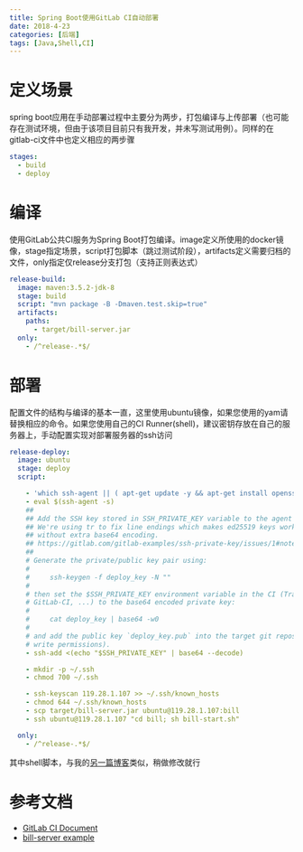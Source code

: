 ```yaml
---
title: Spring Boot使用GitLab CI自动部署
date: 2018-4-23
categories: [后端]
tags: [Java,Shell,CI]
---
```

# 定义场景
spring boot应用在手动部署过程中主要分为两步，打包编译与上传部署（也可能存在测试环境，但由于该项目目前只有我开发，并未写测试用例）。同样的在gitlab-ci文件中也定义相应的两步骤
```yml
stages:
  - build
  - deploy
```
<!-- more -->

# 编译
使用GitLab公共CI服务为Spring Boot打包编译。image定义所使用的docker镜像，stage指定场景，script打包脚本（跳过测试阶段），artifacts定义需要归档的文件，only指定仅release分支打包（支持正则表达式）
```yml
release-build:
  image: maven:3.5.2-jdk-8
  stage: build
  script: "mvn package -B -Dmaven.test.skip=true"
  artifacts:
    paths:
      - target/bill-server.jar
  only:
    - /^release-.*$/
```

# 部署
配置文件的结构与编译的基本一直，这里使用ubuntu镜像，如果您使用的yam请替换相应的命令。如果您使用自己的CI Runner(shell)，建议密钥存放在自己的服务器上，手动配置实现对部署服务器的ssh访问
```yml
release-deploy:
  image: ubuntu
  stage: deploy
  script:

    - 'which ssh-agent || ( apt-get update -y && apt-get install openssh-client git -y )'
    - eval $(ssh-agent -s)
    ##
    ## Add the SSH key stored in SSH_PRIVATE_KEY variable to the agent store
    ## We're using tr to fix line endings which makes ed25519 keys work
    ## without extra base64 encoding.
    ## https://gitlab.com/gitlab-examples/ssh-private-key/issues/1#note_48526556
    ##
    # Generate the private/public key pair using:
    #
    #     ssh-keygen -f deploy_key -N ""
    #
    # then set the $SSH_PRIVATE_KEY environment variable in the CI (Travis-CI,
    # GitLab-CI, ...) to the base64 encoded private key:
    #
    #     cat deploy_key | base64 -w0
    #
    # and add the public key `deploy_key.pub` into the target git repository (with
    # write permissions).
    - ssh-add <(echo "$SSH_PRIVATE_KEY" | base64 --decode)

    - mkdir -p ~/.ssh
    - chmod 700 ~/.ssh

    - ssh-keyscan 119.28.1.107 >> ~/.ssh/known_hosts
    - chmod 644 ~/.ssh/known_hosts
    - scp target/bill-server.jar ubuntu@119.28.1.107:bill
    - ssh ubuntu@119.28.1.107 "cd bill; sh bill-start.sh"

  only:
    - /^release-.*$/
```
其中shell脚本，与我的[另一篇博客](https://www.dnocm.com/articles/almond/spring-boot-autorun-with-gitlab/)类似，稍做修改就行

# 参考文档
- [GitLab CI Document](https://docs.gitlab.com/ee/ci/)
- [bill-server example](https://gitlab.com/dream-room/bill-server/blob/master/.gitlab-ci.yml)
